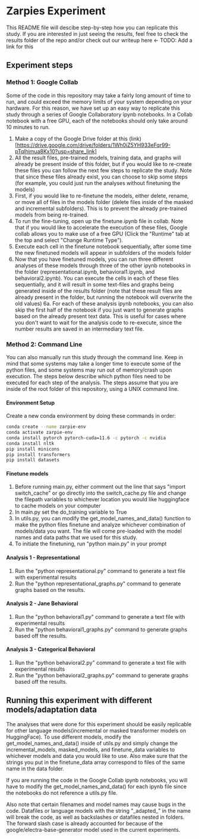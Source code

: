 # Zarpies Experiment
This README file will descibe step-by-step how you can replicate this study. If you are interested in just seeing the results, feel free to check the results folder of the repo and/or check out our writeup here <- TODO: Add a link for this

## Experiment steps

### Method 1: Google Collab
Some of the code in this repository may take a fairly long amount of time to run,
and could exceed the memory limits of your system depending on your hardware. For 
this reason, we have set up an easy way to replicate this study through a series of
Google Collaboratory ipynb notebooks. In a Collab notebook with a free GPU, each of the
notebooks should only take around 10 minutes to run.

1. Make a copy of the Google Drive folder at this (link)[https://drive.google.com/drive/folders/1Wh0iZ5YH933eFqr99-pTqlhimua8Kx10?usp=share_link]
2. All the result files, pre-trained models, training data, and graphs will already be present inside of this folder, 
but if you would like to re-create these files you can follow the next few steps to replicate the study. Note that since
these files already exist, you can choose to skip some steps (for example, you could just run the analyses without finetuning the models)
3. First, if you would like to re-finetune the models, either delete, rename, or move all of files in the models folder (delete files inside of the masked and incremental subfolders). This is to prevent the already pre-trained models from being re-trained.
4. To run the fine-tuning, open up the finetune.ipynb file in collab. Note that if you would like to accelerate the execution of these files, Google collab allows you to make use of a free GPU (Click the "Runtime" tab at the top and select "Change Runtime Type").
5. Execute each cell in the finetune notebook sequentially, after some time the new finetuned models will appear in subfolders of the models folder
6. Now that you have finetuned models, you can run three different analyses of these models through three of the other ipynb notebooks in the folder (representational.ipynb, behavioral1.ipynb, and behavioral2.ipynb). You can execute the cells in each of these files sequentially, and it will result in some text-files and graphs being generated inside of the results folder (note that these result files are already present in the folder, but running the notebook will overwrite the old values)
6a. For each of these analysis ipynb notebooks, you can also skip the first half of the notebook if you just want to generate graphs based on the already present text data. This is useful for cases where you don't want to wait for the analysis code to re-execute, since the number results are saved in an intermediary text file.

### Method 2: Command Line
You can also manually run this study through the command line. Keep in mind that some systems may take a longer time to execute some of the python files, and some systems may run out of memory/crash upon execution. The steps below describe which python files need to be executed for each step of the analysis. The steps assume that you are inside of the root folder of this repository, using a UNIX command line.

#### Environment Setup
Create a new conda environment by doing these commands in order:
```bash
conda create --name zarpie-env
conda activate zarpie-env
conda install pytorch pytorch-cuda=11.6 -c pytorch -c nvidia
conda install nltk
pip install minicons
pip install transformers
pip install datasets
```

#### Finetune models
1. Before running main.py, either comment out the line that says "import switch_cache"
or go directly into the switch_cache.py file and change the filepath variables to 
whichever location you would like huggingface to cache models on your computer
2. In main.py set the do_training variable to True
3. In utils.py, you can modify the get_model_names_and_data() function to make the
python files finetune and analyze whichever combination of models/data you want.
The file will come pre-loaded with the model names and data paths that we used for this
study.
4. To initiate the finetuning, run "python main.py" in your prompt

#### Analysis 1 - Representational
1. Run the "python representational.py" command to generate a text file with experimental results
2. Run the "python representational_graphs.py" command to generate graphs based on the results.

#### Analysis 2 - Jane Behavioral
1. Run the "python behavioral1.py" command to generate a text file with experimental results
2. Run the "python behavioral1_graphs.py" command to generate graphs based off the results.

#### Analysis 3 - Categorical Behavioral
1. Run the "python behavioral2.py" command to generate a text file with experimental results
2. Run the "python behavioral2_graphs.py" command to generate graphs based off the results.

## Running this experiment with different models/adaptation data
The analyses that were done for this experiment should be easily replicable for
other language models(incremental or masked transformer models on HuggingFace).
To use different models, modify the get_model_names_and_data() inside of utils.py
and simply change the incremental_models, masked_models, and finetune_data variables to whichever
models and data you would like to use. Also make sure that the strings you put in the finetune_data
array correspond to files of the same name in the data folder.

If you are running the code in the Google Collab ipynb notebooks, you will have to 
modify the get_model_names_and_data() for each ipynb file since the notebooks do not
reference a utils.py file.

Also note that certain filenames and model names may cause bugs in the code.
Datafiles or language models with the string "\_adapted\_" in the name will break the code,
as well as backslashes or datafiles nested in folders. The forward slash case is already 
accounted for because of the google/electra-base-generator model used in the current experiments.